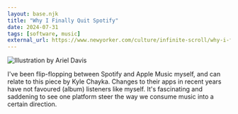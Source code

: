 ```yaml
---
layout: base.njk
title: "Why I Finally Quit Spotify"
date: 2024-07-31
tags: [software, music]
external_url: https://www.newyorker.com/culture/infinite-scroll/why-i-finally-quit-spotify?ref=daniel.pizza
---
```


![Illustration by Ariel Davis](/assets/links/spotify.webp "Illustration by Ariel Davis")

I've been flip-flopping between Spotify and Apple Music myself, and can relate to this piece by Kyle Chayka. Changes to their apps in recent years have not favoured (album) listeners like myself. It's fascinating and saddening to see one platform steer the way we consume music into a certain direction.